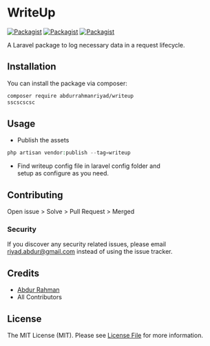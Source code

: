 # WriteUp
[![Packagist](https://img.shields.io/packagist/v/abdurrahmanriyad/writeup.svg)](https://packagist.org/packages/abdurrahmanriyad/writeup)
[![Packagist](https://img.shields.io/packagist/l/abdurrahmanriyad/writeup.svg)](https://packagist.org/packages/abdurrahmanriyad/writeup)
[![Packagist](https://img.shields.io/packagist/dm/abdurrahmanriyad/writeup.svg)](https://packagist.org/packages/abdurrahmanriyad/writeup) 

A Laravel package to log necessary data in a request lifecycle.

## Installation

You can install the package via composer:

```bash
composer require abdurrahmanriyad/writeup
sscscscsc
```

## Usage
-  Publish the assets 
``` php
php artisan vendor:publish --tag=writeup
```
 - Find writeup config file in laravel config folder and <br> 
 setup as configure as you need. 

## Contributing

Open issue > Solve > Pull Request > Merged

### Security

If you discover any security related issues, please email riyad.abdur@gmail.com instead of using the issue tracker.

## Credits

- [Abdur Rahman](https://github.com/abdurrahmanriyad)
- All Contributors

## License

The MIT License (MIT). Please see [License File](LICENSE.md) for more information.

